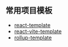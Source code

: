 ## 常用项目模板

- [react-template](https://github.com/z9956/react-template)
- [react-vite-template](https://github.com/z9956/react-vite-template)
- [rollup-template](https://github.com/z9956/rollup-template)
